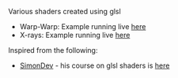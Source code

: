 Various shaders created using glsl
* Warp-Warp: Example running live [here](https://calingc.github.io/host-glsl-shaders/warp-warp/index.html)
* X-rays: Example running live [here](https://calingc.github.io/host-glsl-shaders/x-rays/index.html)


Inspired from the following:
* [SimonDev](https://www.youtube.com/@simondev758) - his course on glsl shaders is [here](https://simondev.teachable.com/)